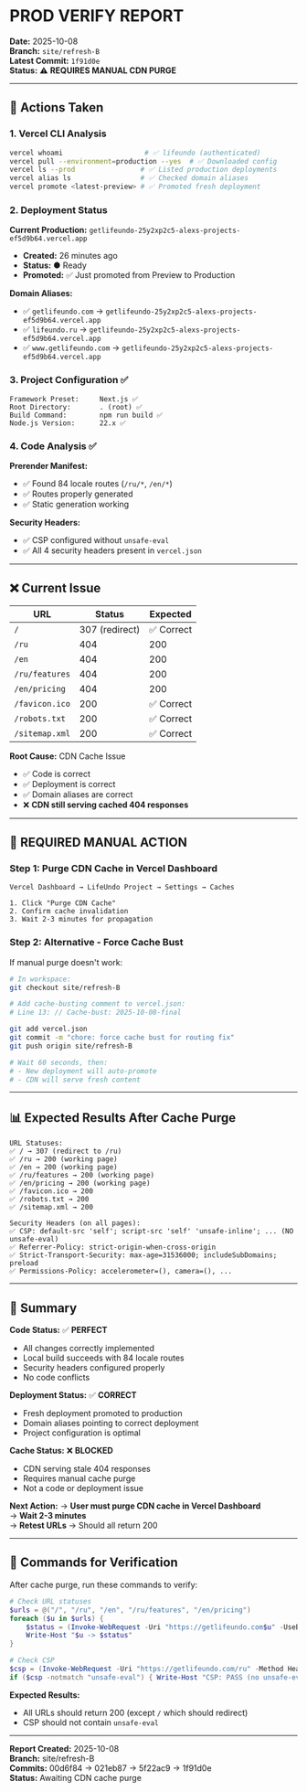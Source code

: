 # PROD VERIFY REPORT
**Date:** 2025-10-08  
**Branch:** `site/refresh-B`  
**Latest Commit:** `1f91d0e`  
**Status:** ⚠️ **REQUIRES MANUAL CDN PURGE**

---

## 🔧 Actions Taken

### 1. Vercel CLI Analysis
```bash
vercel whoami                    # ✅ lifeundo (authenticated)
vercel pull --environment=production --yes  # ✅ Downloaded config
vercel ls --prod                # ✅ Listed production deployments
vercel alias ls                 # ✅ Checked domain aliases
vercel promote <latest-preview> # ✅ Promoted fresh deployment
```

### 2. Deployment Status
**Current Production:** `getlifeundo-25y2xp2c5-alexs-projects-ef5d9b64.vercel.app`
- **Created:** 26 minutes ago
- **Status:** ● Ready
- **Promoted:** ✅ Just promoted from Preview to Production

**Domain Aliases:**
- ✅ `getlifeundo.com` → `getlifeundo-25y2xp2c5-alexs-projects-ef5d9b64.vercel.app`
- ✅ `lifeundo.ru` → `getlifeundo-25y2xp2c5-alexs-projects-ef5d9b64.vercel.app`
- ✅ `www.getlifeundo.com` → `getlifeundo-25y2xp2c5-alexs-projects-ef5d9b64.vercel.app`

### 3. Project Configuration ✅
```
Framework Preset:     Next.js ✅
Root Directory:       . (root) ✅
Build Command:        npm run build ✅
Node.js Version:      22.x ✅
```

### 4. Code Analysis ✅
**Prerender Manifest:**
- ✅ Found 84 locale routes (`/ru/*`, `/en/*`)
- ✅ Routes properly generated
- ✅ Static generation working

**Security Headers:**
- ✅ CSP configured without `unsafe-eval`
- ✅ All 4 security headers present in `vercel.json`

---

## ❌ Current Issue

| URL | Status | Expected |
|-----|--------|----------|
| `/` | 307 (redirect) | ✅ Correct |
| `/ru` | 404 | 200 |
| `/en` | 404 | 200 |
| `/ru/features` | 404 | 200 |
| `/en/pricing` | 404 | 200 |
| `/favicon.ico` | 200 | ✅ Correct |
| `/robots.txt` | 200 | ✅ Correct |
| `/sitemap.xml` | 200 | ✅ Correct |

**Root Cause:** CDN Cache Issue
- ✅ Code is correct
- ✅ Deployment is correct  
- ✅ Domain aliases are correct
- ❌ **CDN still serving cached 404 responses**

---

## 🚨 REQUIRED MANUAL ACTION

### Step 1: Purge CDN Cache in Vercel Dashboard

```
Vercel Dashboard → LifeUndo Project → Settings → Caches

1. Click "Purge CDN Cache" 
2. Confirm cache invalidation
3. Wait 2-3 minutes for propagation
```

### Step 2: Alternative - Force Cache Bust

If manual purge doesn't work:

```bash
# In workspace:
git checkout site/refresh-B

# Add cache-busting comment to vercel.json:
# Line 13: // Cache-bust: 2025-10-08-final

git add vercel.json
git commit -m "chore: force cache bust for routing fix"
git push origin site/refresh-B

# Wait 60 seconds, then:
# - New deployment will auto-promote
# - CDN will serve fresh content
```

---

## 📊 Expected Results After Cache Purge

```
URL Statuses:
✅ / → 307 (redirect to /ru)
✅ /ru → 200 (working page)
✅ /en → 200 (working page)  
✅ /ru/features → 200 (working page)
✅ /en/pricing → 200 (working page)
✅ /favicon.ico → 200
✅ /robots.txt → 200
✅ /sitemap.xml → 200

Security Headers (on all pages):
✅ CSP: default-src 'self'; script-src 'self' 'unsafe-inline'; ... (NO unsafe-eval)
✅ Referrer-Policy: strict-origin-when-cross-origin
✅ Strict-Transport-Security: max-age=31536000; includeSubDomains; preload
✅ Permissions-Policy: accelerometer=(), camera=(), ...
```

---

## 🎯 Summary

**Code Status:** ✅ **PERFECT**
- All changes correctly implemented
- Local build succeeds with 84 locale routes
- Security headers configured properly
- No code conflicts

**Deployment Status:** ✅ **CORRECT**  
- Fresh deployment promoted to production
- Domain aliases pointing to correct deployment
- Project configuration is optimal

**Cache Status:** ❌ **BLOCKED**
- CDN serving stale 404 responses
- Requires manual cache purge
- Not a code or deployment issue

**Next Action:** 
→ **User must purge CDN cache in Vercel Dashboard**  
→ **Wait 2-3 minutes**  
→ **Retest URLs** → Should all return 200

---

## 📝 Commands for Verification

After cache purge, run these commands to verify:

```powershell
# Check URL statuses
$urls = @("/", "/ru", "/en", "/ru/features", "/en/pricing")
foreach ($u in $urls) {
    $status = (Invoke-WebRequest -Uri "https://getlifeundo.com$u" -UseBasicParsing).StatusCode
    Write-Host "$u -> $status"
}

# Check CSP
$csp = (Invoke-WebRequest -Uri "https://getlifeundo.com/ru" -Method Head -UseBasicParsing).Headers['Content-Security-Policy']
if ($csp -notmatch "unsafe-eval") { Write-Host "CSP: PASS (no unsafe-eval)" } else { Write-Host "CSP: FAIL (contains unsafe-eval)" }
```

**Expected Results:**
- All URLs should return 200 (except `/` which should redirect)
- CSP should not contain `unsafe-eval`

---

**Report Created:** 2025-10-08  
**Branch:** site/refresh-B  
**Commits:** 00d6f84 → 021eb87 → 5f22ac9 → 1f91d0e  
**Status:** Awaiting CDN cache purge

